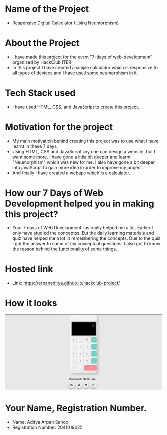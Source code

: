 # Name of the Project
- Responsive Digital Calculator (Using Neumorphism)

# About the Project
- I have made this project for the event "7-days of web-development" organised by HackClub ITER
- In this project I have created a simple calculator which is responsive to all types of devices and I have used some neumorphism in it.

# Tech Stack used 
- I have used HTML, CSS, and JavaScript to create this project.

# Motivation for the project
- My main motivation behind creating this project was to use what I have learnt in these 7 days.
- Using HTML, CSS and JavaScript any one can design a website, but I want some more. I have gone a little bit deeper and learnt "Neumorphism" which was new for me. I also have gone a bit deeper into javaScript to gain more idea in order to improve my project.
- And finally I have created a webapp which is a calculator. 

# How our 7 Days of Web Development helped you in making this project?
- Your 7 days of Web Development has really helped me a lot. Earlier I only have studied the conceptss. But the daily learning materials and quiz have helped me a lot in remembering the concepts. Due to the quiz I got the answer to some of my conceptual questions. I also got to know the reason behind the functionality of some things.

# Hosted link
- Link: https://arpanaditya.github.io/hackclub-project/

# How it looks
 ![Desktop View](img/pc-view.png)

# Your Name, Registration Number.
- Name: Aditya Arpan Sahoo
- Registration Number: 2041019025
